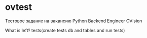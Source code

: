 # ovtest
Тестовое задание на вакансию Python Backend Engineer OVision


What is left?
tests(create tests db and tables and run tests)